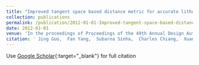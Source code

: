 ```yaml
---
title: "Improved tangent space based distance metric for accurate lithographic hotspot classification"
collection: publications
permalink: /publication/2012-01-01-Improved-tangent-space-based-distance-metric-for-accurate-lithographic-hotspot-classification
date: 2012-01-01
venue: 'In the proceedings of Proceedings of the 49th Annual Design Automation Conference'
citation: ' Jing Guo,  Fan Yang,  Subarna Sinha,  Charles Chiang,  Xuan Zeng, &quot;Improved tangent space based distance metric for accurate lithographic hotspot classification.&quot; In the proceedings of Proceedings of the 49th Annual Design Automation Conference, 2012.'
---
```

Use [Google Scholar](https://scholar.google.com/scholar?q=Improved+tangent+space+based+distance+metric+for+accurate+lithographic+hotspot+classification){:target="_blank"} for full citation